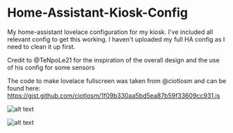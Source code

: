 # Home-Assistant-Kiosk-Config
My home-assistant lovelace configuration for my kiosk. I've included all relevant config to get this working. I haven't uploaded my full HA config as I need to clean it up first.

Credit to @TeNpoLe21 for the inspiration of the overall design and the use of his config for some sensors

The code to make lovelace fullscreen was taken from @ciotlosm and can be found here:
https://gist.github.com/ciotlosm/1f09b330aa5bd5ea87b59f33609cc931.js


![alt text](https://user-images.githubusercontent.com/7305116/45854211-d3328100-bd17-11e8-8174-40d67defab25.jpg)

![alt text](https://user-images.githubusercontent.com/7305116/45854212-d3328100-bd17-11e8-98f3-7e328c8366de.jpg)

